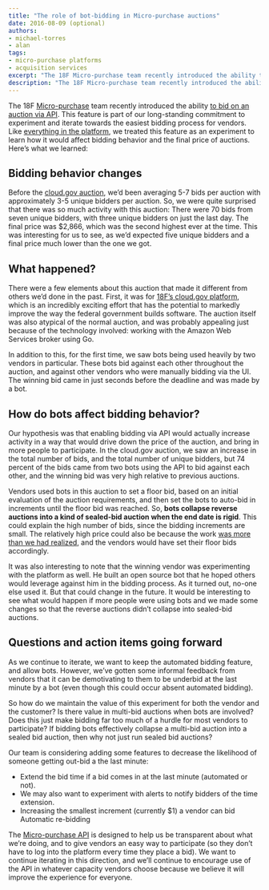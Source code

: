 ```yaml
---
title: "The role of bot-bidding in Micro-purchase auctions"
date: 2016-08-09 (optional)
authors:
- michael-torres
- alan
tags:
- micro-purchase platforms
- acquisition services
excerpt: "The 18F Micro-purchase team recently introduced the ability to bid on an auction via API. This feature is part of our long-standing commitment to experiment and iterate towards the easiest bidding process for vendors. Like everything in the platform, we treated this feature as an experiment to learn how it would affect bidding behavior and the final price of auctions. Here’s what we learned."
description: "The 18F Micro-purchase team recently introduced the ability to bid on an auction via API. This feature is part of our long-standing commitment to experiment and iterate towards the easiest bidding process for vendors. Like everything in the platform, we treated this feature as an experiment to learn how it would affect bidding behavior and the final price of auctions. Here’s what we learned."
---
```


The 18F [Micro-purchase](http://micropurchase.18f.gov) team recently  introduced the ability [to bid on an auction via API](https://pages.18f.gov/micropurchase-api-docs/api-reference/). This feature is part of our long-standing commitment to experiment and iterate towards the easiest bidding process for vendors. Like [everything in the platform](https://18f.gsa.gov/2015/11/06/micro-purchase-lessons/), we treated this feature as an experiment to learn how it would affect bidding behavior and the final price of auctions. Here’s what we learned:

## Bidding behavior changes

Before the [cloud.gov auction](https://micropurchase.18f.gov/auctions/24), we’d been averaging 5-7 bids per auction with approximately 3-5 unique bidders per auction. So, we were quite surprised that there was so much activity with this auction: There were 70 bids from seven unique bidders, with three unique bidders on just the last day. The final price was $2,866, which was the second highest ever at the time. This was interesting for us to see, as we’d expected five unique bidders and a final price much lower than the one we got.

## What happened?

There were a few elements about this auction that made it different from others we’d done in the past. First, it was for [18F’s cloud.gov platform](https://cloud.gov/), which is an incredibly exciting effort that has the potential to markedly improve the way the federal government builds software. The auction itself was also atypical of the normal auction, and was probably appealing just because of the technology involved: working with the Amazon Web Services broker using Go.  

In addition to this, for the first time, we saw bots being used heavily by two vendors in particular. These bots bid against each other throughout the auction, and against other vendors who were manually bidding via the UI. The winning bid came in just seconds before the deadline and was made by a bot.

## How do bots affect bidding behavior?

Our hypothesis was that enabling bidding via API would actually increase activity in a way that would drive down the price of the auction, and bring in more people to participate. In the cloud.gov auction, we saw an increase in the total number of bids, and the total number of unique bidders, but 74 percent of the bids came from two bots using the API to bid against each other, and the winning bid was very high relative to previous auctions.

Vendors used bots in this auction to set a floor bid, based on an initial evaluation of the auction requirements, and then set the bots to auto-bid in increments until the floor bid was reached. So, **bots collapse reverse auctions into a kind of sealed-bid auction when the end date is rigid**. This could explain the high number of bids, since the bidding increments are small. The relatively high price could also be because the work [was more than we had realized](https://18f.gsa.gov/2016/07/07/when-a-micropurchase-doesnt-work-out-we-try-to-learn-from-it/), and the vendors would have set their floor bids accordingly.

It was also interesting to note that the winning vendor was experimenting with the platform as well. He built an open source bot that he hoped others would leverage against him in the bidding process. As it turned out, no-one else used it. But that could change in the future. It would be interesting to see what would happen if more people were using bots and we made some changes so that the reverse auctions didn’t collapse into sealed-bid auctions.

## Questions and action items going forward

As we continue to iterate, we want to keep the automated bidding feature, and allow bots. However, we’ve gotten some informal feedback from vendors that it can be demotivating to them to be underbid at the last minute by a bot (even though this could occur absent automated bidding).

So how do we maintain the value of this experiment for both the vendor and the customer? Is there value in multi-bid auctions when bots are involved? Does this just make bidding far too much of a hurdle for most vendors to participate? If bidding bots effectively collapse a multi-bid auction into a sealed bid auction, then why not just run sealed bid auctions?

Our team is considering adding some features to decrease the likelihood of someone getting out-bid a the last minute:

- Extend the bid time if a bid comes in at the last minute (automated or not).
- We may also want to experiment with alerts to notify bidders of the time extension.
- Increasing the smallest increment (currently $1) a vendor can bid
Automatic re-bidding

The [Micro-purchase API](https://pages.18f.gov/micropurchase-api-docs/) is designed to help us be transparent about what we’re doing, and to give vendors an easy way to participate (so they don’t have to log into the platform every time they place a bid). We want to continue iterating in this direction, and we’ll continue to encourage use of the API in whatever capacity vendors choose because we believe it will improve the experience for everyone.
